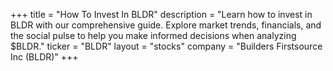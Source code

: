 +++
title = "How To Invest In BLDR"
description = "Learn how to invest in BLDR with our comprehensive guide. Explore market trends, financials, and the social pulse to help you make informed decisions when analyzing $BLDR."
ticker = "BLDR"
layout = "stocks"
company = "Builders Firstsource Inc (BLDR)"
+++

